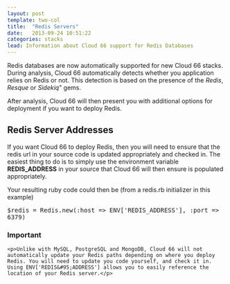 ```yaml
---
layout: post
template: two-col
title:  "Redis Servers"
date:   2013-09-24 10:51:22
categories: stacks
lead: Information about Cloud 66 support for Redis Databases
---
```



Redis databases are now automatically supported for new Cloud 66 stacks.
During analysis, Cloud 66 automatically detects whether you application relies on Redis or not.
This detection is based on the presence of the *Redis*, *Resque* or *Sidekiq*" gems.

After analysis, Cloud 66 will then present you with additional options for deployment if you want to deploy Redis.

## Redis Server Addresses

If you want Cloud 66 to deploy Redis, then you will need to ensure that the redis url in your source code is updated appropriately and checked in.
The easiest thing to do is to simply use the environment variable **REDIS&#95;ADDRESS** in your source that Cloud 66 will then ensure is populated appropriately.

Your resulting ruby code could then be (from a redis.rb initializer in this example)
<p>
<kbd>
	$redis = Redis.new(:host => ENV['REDIS&#95;ADDRESS'], :port => 6379)
</kbd>
</p>

<div class="notice">
	<h3>Important</h3>

	<p>Unlike with MySQL, PostgreSQL and MongoDB, Cloud 66 will not automatically update your Redis paths depending on where you deploy Redis. You will need to update you code yourself, and check it in. Using ENV['REDIS&#95;ADDRESS'] allows you to easily reference the location of your Redis server.</p>
</div>

